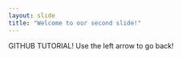 ```yaml
---
layout: slide
title: "Welcome to our second slide!"
---
```

GITHUB TUTORIAL!
Use the left arrow to go back!